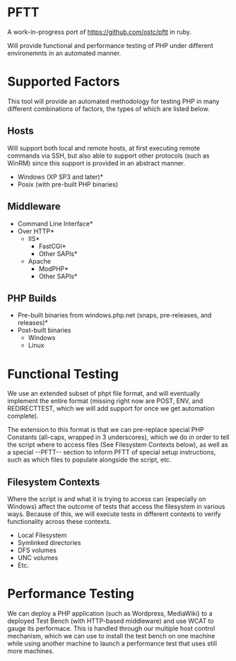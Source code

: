 PFTT
====
A work-in-progress port of https://github.com/ostc/pftt in ruby.

Will provide functional and performance testing of PHP under different environemnts in an 
automated manner.

Supported Factors
=================

This tool will provide an automated methodology for testing PHP in many different combinations 
of factors, the types of which are listed below.

Hosts
-----

Will support both local and remote hosts, at first executing remote commands via SSH, but also 
able to support other protocols (such as WinRM) since this support is provided in an abstract manner.

 - Windows (XP SP3 and later)*
 - Posix (with pre-built PHP binaries)

Middleware
----------

 - Command Line Interface*
 - Over HTTP*
   - IIS*
     - FastCGI*
     - Other SAPIs*
   - Apache
     - ModPHP*
     - Other SAPIs*

PHP Builds
----------

 - Pre-built binaries from windows.php.net (snaps, pre-releases, and releases)*
 - Post-built binaries
   - Windows
   - Linux

Functional Testing
==================

We use an extended subset of phpt file format, and will eventually implement the entire format 
(missing right now are POST, ENV, and REDIRECTTEST, which we will add support for once we get 
automation complete).

The extension to this format is that we can pre-replace special PHP Constants (all-caps, wrapped 
in 3 underscores), which we do in order to tell the script where to access files (See Filesystem 
Contexts below), as well as a special --PFTT-- section to inform PFTT of special setup 
instructions, such as which files to populate alongside the script, etc.

Filesystem Contexts
-------------------

Where the script is and what it is trying to access can (especially on Windows) affect the 
outcome of tests that access the filesystem in various ways. Because of this, we will execute 
tests in different contexts to verify functionality across these contexts.

 - Local Filesystem
 - Symlinked directories
 - DFS volumes
 - UNC volumes
 - Etc.


Performance Testing
===================

We can deploy a PHP application (such as Wordpress, MediaWiki) to a deployed Test Bench (with 
HTTP-based middleware) and use WCAT to gauge its performace. This is handled through our multiple 
host control mechanism, which we can use to install the test bench on one machine while using 
another machine to launch a performance test that uses still more machines.
